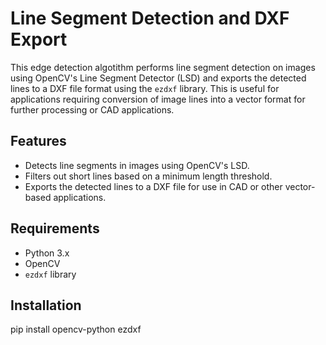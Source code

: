 # Line Segment Detection and DXF Export

This edge detection algotithm performs line segment detection on images using OpenCV's Line Segment Detector (LSD) and exports the detected lines to a DXF file format using the `ezdxf` library. This is useful for applications requiring conversion of image lines into a vector format for further processing or CAD applications.

## Features
- Detects line segments in images using OpenCV's LSD.
- Filters out short lines based on a minimum length threshold.
- Exports the detected lines to a DXF file for use in CAD or other vector-based applications.

## Requirements

- Python 3.x
- OpenCV
- `ezdxf` library

## Installation
pip install opencv-python ezdxf

